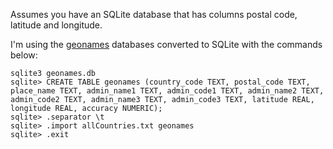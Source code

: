 Assumes you have an SQLite database that has columns postal code, latitude and longitude.

I'm using the [geonames](http://download.geonames.org/export/zip/) databases converted to SQLite with the commands
below:

    sqlite3 geonames.db
    sqlite> CREATE TABLE geonames (country_code TEXT, postal_code TEXT, place_name TEXT, admin_name1 TEXT, admin_code1 TEXT, admin_name2 TEXT, admin_code2 TEXT, admin_name3 TEXT, admin_code3 TEXT, latitude REAL, longitude REAL, accuracy NUMERIC);
    sqlite> .separator \t
    sqlite> .import allCountries.txt geonames
    sqlite> .exit
